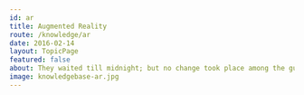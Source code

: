 ```yaml
---
id: ar
title: Augmented Reality
route: /knowledge/ar
date: 2016-02-14
layout: TopicPage
featured: false
about: They waited till midnight; but no change took place among the guards.
image: knowledgebase-ar.jpg
---
```

